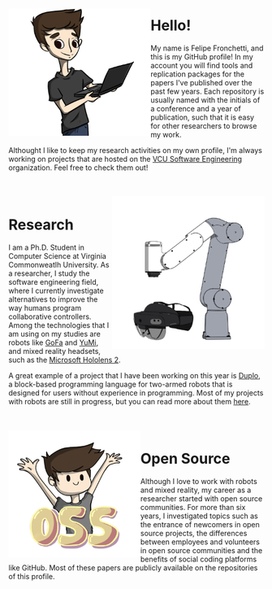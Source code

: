 ### 

<img align="left" width="280" height="250" src="https://github.com/fronchetti/fronchetti/blob/main/felipe_comp.png?raw=true">

# Hello!

My name is Felipe Fronchetti, and this is my GitHub profile! In my account you will find tools and replication packages for the papers I've published over the past few years.
Each repository is usually named with the initials of a conference and a year of publication, such that it is easy for other researchers to browse my work.

Althought I like to keep my research activities on my own profile, I'm always working on projects that are hosted on the <a href="https://github.com/vcuse">VCU Software Engineering</a> organization. Feel free to check them out!

<br>
<br>

<img align="right" width="300" height="300" src="https://github.com/fronchetti/fronchetti/blob/main/gofa_comb.png?raw=true">

# Research
I am a Ph.D. Student in Computer Science at Virginia Commonweatlh University. As a researcher, I study the software engineering field, where I currently investigate alternatives to improve the way humans program collaborative controllers. Among the technologies that I am using on my studies are robots like <a href="https://new.abb.com/products/robotics/collaborative-robots/crb-15000">GoFa</a> and <a href="https://new.abb.com/products/robotics/collaborative-robots/irb-14000-yumi">YuMi</a>, and mixed reality headsets, such as the <a href="https://www.microsoft.com/en-us/hololens">Microsoft Hololens 2</a>. 

A great example of a project that I have been working on this year is <a href="https://github.com/vcuse/duplo">Duplo<a>, a block-based programming language for two-armed robots that is designed for users without experience in programming. Most of my projects with robots are still in progress, but you can read more about them <a href="https://egr.vcu.edu/news-events/news/03292021-robot-coding-for-everyone.html#">here</a>.
  
<br>
<br>

<img align="left" width="260" height="250" src="https://github.com/fronchetti/fronchetti/blob/main/oss_hup.png?raw=true">

# Open Source
Although I love to work with robots and mixed reality, my career as a researcher started with open source communities. For more than six years, I investigated topics such as the entrance of newcomers in open source projects, the differences between employees and volunteers in open source communities and the benefits of social coding platforms like GitHub. Most of these papers are publicly available on the repositories of this profile.

<br>
